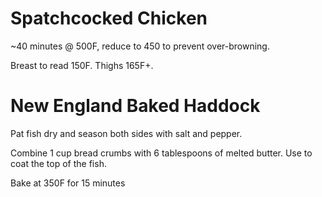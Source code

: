 # Spatchcocked Chicken
~40 minutes @ 500F, reduce to 450 to prevent over-browning.

Breast to read 150F. Thighs 165F+.

# New England Baked Haddock
Pat fish dry and season both sides with salt and pepper.

Combine 1 cup bread crumbs with 6 tablespoons of melted butter. Use to coat the top of the fish.

Bake at 350F for 15 minutes

